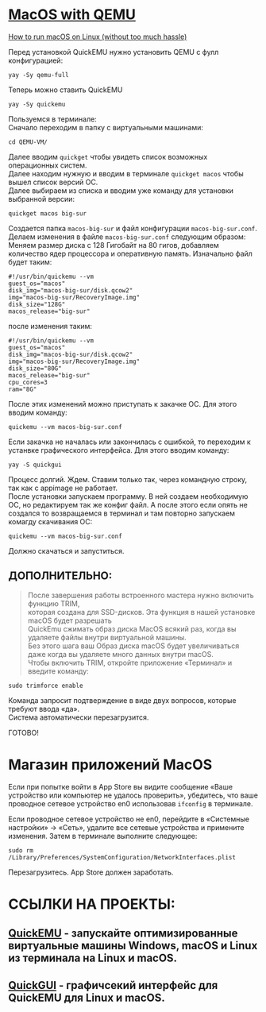 # [MacOS with QEMU](https://github.com/quickemu-project/)

[How to run macOS on Linux (without too much hassle)](https://www.youtube.com/watch?v=Qa6y_CiyAMA)  


Перед установкой QuickEMU нужно установить QEMU с фулл конфигурацией:
```
yay -Sy qemu-full
```
Теперь можно ставить QuickEMU 
```
yay -Sy quickemu
```
Пользуемся в терминале:  
Сначало переходим в папку с виртуальными машинами:
```
cd QEMU-VM/
```
Далее вводим `quickget` чтобы увидеть список возможных операционных систем.  
Далее находим нужную и вводим в терминале `quickget macos` чтобы вышел список версий ОС.  
Далее выбираем из списка и вводим уже команду для установки выбранной версии:
```
quickget macos big-sur
```
Создается папка `macos-big-sur` и файл конфигурации `macos-big-sur.conf`.
Делаем изменения в файле `macos-big-sur.conf` следующим образом:
Меняем размер диска с 128 Гигобайт на 80 гигов, добавляем количество ядер процессора и оперативную память.
Изначально файл будет таким:
```
#!/usr/bin/quickemu --vm
guest_os="macos"
disk_img="macos-big-sur/disk.qcow2"
img="macos-big-sur/RecoveryImage.img"
disk_size="128G"
macos_release="big-sur"
```
после изменения таким:
```
#!/usr/bin/quickemu --vm
guest_os="macos"
disk_img="macos-big-sur/disk.qcow2"
img="macos-big-sur/RecoveryImage.img"
disk_size="80G"
macos_release="big-sur"
cpu_cores=3
ram="8G"
```
После этих изменений можно приступать к закачке ОС. Для этого вводим команду:
```
quickemu --vm macos-big-sur.conf
```
Если закачка не началась или закончилась с ошибкой, то переходим к устанвке графического интерфейса. Для этого вводим команду:
```
yay -S quickgui
```
Процесс долгий. Ждем. Ставим только так, через командную строку, так как с appimage не работает.  
После установки запускаем программу. В ней создаем необходимую ОС, но редактируем так же конфиг файл. А после этого если опять не создался то возвращаемся в терминал и там повторно запускаем комагду скачивания ОС:
```
quickemu --vm macos-big-sur.conf
```
Должно скачаться и запуститься.  

## ДОПОЛНИТЕЛЬНО:  
> После завершения работы встроенного мастера нужно включить функцию TRIM,  
> которая создана для SSD-дисков. Эта функция в нашей установке macOS будет разрешать  
> QuickEmu сжимать образ диска MacOS всякий раз, когда вы удаляете файлы внутри виртуальной машины.  
> Без этого шага ваш Образ диска macOS будет увеличиваться даже когда вы удаляете много данных внутри macOS.  
> Чтобы включить TRIM, откройте приложение «Терминал» и введите команду:

```
sudo trimforce enable
```
Команда запросит подтверждение в виде двух вопросов, которые требуют ввода «да».  
Система автоматически перезагрузится.  

ГОТОВО!

# Магазин приложений MacOS

Если при попытке войти в App Store вы видите сообщение «Ваше устройство или компьютер не удалось проверить», убедитесь, что ваше проводное сетевое устройство en0 использовав `ifconfig` в терминале.

Если проводное сетевое устройство не en0, перейдите в «Системные настройки» -> «Сеть», удалите все сетевые устройства и примените изменения. Затем в терминале выполните следующее:
```
sudo rm /Library/Preferences/SystemConfiguration/NetworkInterfaces.plist
```
Перезагрузитесь. App Store должен заработать. 

# ССЫЛКИ НА ПРОЕКТЫ:

## [QuickEMU](https://quickemu-project.github.io/) - запускайте оптимизированные виртуальные машины Windows, macOS и Linux из терминала на Linux и macOS.
## [QuickGUI](https://github.com/quickemu-project/quickgui) - графичсекий интерфейс для QuickEMU для Linux и macOS.


